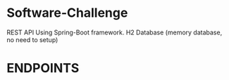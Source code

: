 # Software-Challenge
REST API Using Spring-Boot framework.
H2 Database (memory database, no need to setup)

# ENDPOINTS
